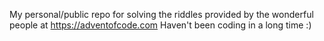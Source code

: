 My personal/public repo for solving the riddles provided by the wonderful people at https://adventofcode.com
Haven't been coding in a long time :)
